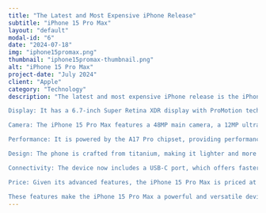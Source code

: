 ```yaml
---
title: "The Latest and Most Expensive iPhone Release"
subtitle: "iPhone 15 Pro Max"
layout: "default"
modal-id: "6"
date: "2024-07-18"
img: "iphone15promax.png"
thumbnail: "iphone15promax-thumbnail.png"
alt: "iPhone 15 Pro Max"
project-date: "July 2024"
client: "Apple"
category: "Technology"
description: "The latest and most expensive iPhone release is the iPhone 15 Pro Max. Here are some of its standout features:

Display: It has a 6.7-inch Super Retina XDR display with ProMotion technology, which offers a smooth and responsive experience.

Camera: The iPhone 15 Pro Max features a 48MP main camera, a 12MP ultra-wide camera, and a new 5x optical zoom periscope lens, making it a top choice for photography enthusiasts.

Performance: It is powered by the A17 Pro chipset, providing performance on par with high-end PCs, especially beneficial for mobile gaming and multitasking.

Design: The phone is crafted from titanium, making it lighter and more durable compared to its predecessors.

Connectivity: The device now includes a USB-C port, which offers faster data transfer speeds and improved charging capabilities.

Price: Given its advanced features, the iPhone 15 Pro Max is priced at a premium, reflecting its status as Apple's flagship model.

These features make the iPhone 15 Pro Max a powerful and versatile device, suitable for users who want the best in technology and are willing to pay a higher price for it."
---
```

